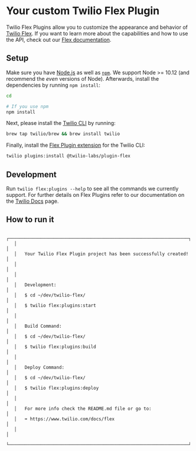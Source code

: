# Your custom Twilio Flex Plugin

Twilio Flex Plugins allow you to customize the appearance and behavior of [Twilio Flex](https://www.twilio.com/flex). If you want to learn more about the capabilities and how to use the API, check out our [Flex documentation](https://www.twilio.com/docs/flex).

## Setup

Make sure you have [Node.js](https://nodejs.org) as well as [`npm`](https://npmjs.com). We support Node >= 10.12 (and recommend the _even_ versions of Node). Afterwards, install the dependencies by running `npm install`:

```bash
cd 

# If you use npm
npm install
```

Next, please install the [Twilio CLI](https://www.twilio.com/docs/twilio-cli/quickstart) by running:

```bash
brew tap twilio/brew && brew install twilio
```

Finally, install the [Flex Plugin extension](https://github.com/twilio-labs/plugin-flex/tree/v1-beta) for the Twilio CLI:

```bash
twilio plugins:install @twilio-labs/plugin-flex
```

## Development

Run `twilio flex:plugins --help` to see all the commands we currently support. For further details on Flex Plugins refer to our documentation on the [Twilio Docs](https://www.twilio.com/docs/flex/developer/plugins/cli) page.

## How to run it

```text
   ┌────────────────────────────────────────────────────────────────────┐
   │                                                                    │
   │   Your Twilio Flex Plugin project has been successfully created!   │
   │                                                                    │
   │                                                                    │
   │   Development:                                                     │
   │   $ cd ~/dev/twilio-flex/                                          │
   │   $ twilio flex:plugins:start                                      │
   │                                                                    │
   │   Build Command:                                                   │
   │   $ cd ~/dev/twilio-flex/                                          │
   │   $ twilio flex:plugins:build                                      │
   │                                                                    │
   │   Deploy Command:                                                  │
   │   $ cd ~/dev/twilio-flex/                                          │
   │   $ twilio flex:plugins:deploy                                     │
   │                                                                    │
   │   For more info check the README.md file or go to:                 │
   │   ➡ https://www.twilio.com/docs/flex                               │
   │                                                                    │
   └────────────────────────────────────────────────────────────────────┘
```
